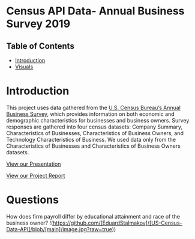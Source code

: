 # Census API Data- Annual Business Survey 2019
## Table of Contents
* [Introduction](#Introduction)
* [Visuals](#Visuals)


# Introduction
This project uses data gathered from the [U.S. Census Bureau’s Annual Business Survey](https://www.census.gov/data/developers/data-sets/abs.2019.html), which provides information on both economic and demographic characteristics for businesses and business owners. Survey responses are gathered into four census datasets: Company Summary, Characteristics of Businesses, Characteristics of Business Owners, and Technology Characteristics of Business. We used data only from the Characteristics of Businesses and Characteristics of Business Owners datasets. 

[View our Presentation](https://docs.google.com/presentation/d/1WutSR1Dwtx_6uWYGedaDQSpv1CQMOPqWjjURKrt36Jg/edit?usp=sharing)

[View our Project Report](https://docs.google.com/document/d/1ZHFal6RjUJfD8Rb6ciDHICtxff8mbLKkd7xuRR6WHIc/edit?usp=sharing)


# Questions
How does firm payroll differ by educational attainment and race of the business owner?
!(https://github.com/[EduardStalmakov]/[US-Census-Data-API]/blob/[main]/image.jpg?raw=true))

